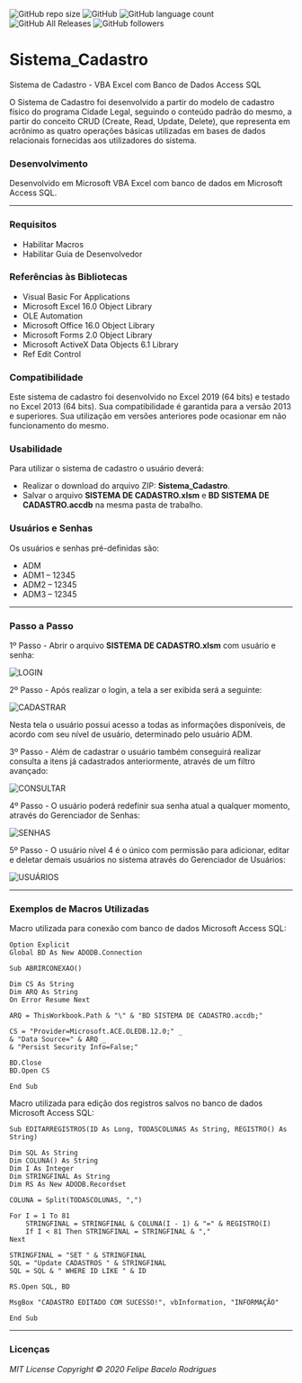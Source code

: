 ![GitHub repo size](https://img.shields.io/github/repo-size/felipebacelo/Sistema_Cadastro?style=for-the-badge)
![GitHub](https://img.shields.io/github/license/felipebacelo/Sistema_Cadastro?style=for-the-badge)
![GitHub language count](https://img.shields.io/github/languages/count/felipebacelo/Sistema_Cadastro?style=for-the-badge)
![GitHub All Releases](https://img.shields.io/github/downloads/felipebacelo/Sistema_Cadastro/total?style=for-the-badge)
![GitHub followers](https://img.shields.io/github/followers/felipebacelo?style=for-the-badge)

# Sistema_Cadastro
Sistema de Cadastro - VBA Excel com Banco de Dados Access SQL

O Sistema de Cadastro foi desenvolvido a partir do modelo de cadastro físico do programa Cidade Legal, seguindo o conteúdo padrão do mesmo, a partir do conceito CRUD (Create, Read, Update, Delete), que representa em acrônimo as quatro operações básicas utilizadas em bases de dados relacionais fornecidas aos utilizadores do sistema.

### Desenvolvimento

Desenvolvido em Microsoft VBA Excel com banco de dados em Microsoft Access SQL.
***
### Requisitos

* Habilitar Macros
* Habilitar Guia de Desenvolvedor

### Referências às Bibliotecas

* Visual Basic For Applications
* Microsoft Excel 16.0 Object Library
* OLE Automation
* Microsoft Office 16.0 Object Library
* Microsoft Forms 2.0 Object Library
* Microsoft ActiveX Data Objects 6.1 Library
* Ref Edit Control

### Compatibilidade

Este sistema de cadastro foi desenvolvido no Excel 2019 (64 bits) e testado no Excel 2013 (64 bits). Sua compatibilidade é garantida para a versão 2013 e superiores. Sua utilização em versões anteriores pode ocasionar em não funcionamento do mesmo.

### Usabilidade

Para utilizar o sistema de cadastro o usuário deverá:

* Realizar o download do arquivo ZIP: __Sistema_Cadastro__.
* Salvar o arquivo __SISTEMA DE CADASTRO.xlsm__ e __BD SISTEMA DE CADASTRO.accdb__ na mesma pasta de trabalho.

### Usuários e Senhas

Os usuários e senhas pré-definidas são:

* ADM
* ADM1 – 12345
* ADM2 – 12345
* ADM3 – 12345
***
### Passo a Passo

1º Passo - Abrir o arquivo __SISTEMA DE CADASTRO.xlsm__ com usuário e senha:

![LOGIN](https://github.com/felipebacelo/Sistema_Cadastro/blob/master/IMAGES/LOGIN.png)

2º Passo - Após realizar o login, a tela a ser exibida será a seguinte:

![CADASTRAR](https://github.com/felipebacelo/Sistema_Cadastro/blob/master/IMAGES/CADASTRAR.png)

Nesta tela o usuário possui acesso a todas as informações disponíveis, de acordo com seu nível de usuário, determinado pelo usuário ADM.

3º Passo - Além de cadastrar o usuário também conseguirá realizar consulta a itens já cadastrados anteriormente, através de um filtro avançado:

![CONSULTAR](https://github.com/felipebacelo/Sistema_Cadastro/blob/master/IMAGES/CONSULTAR.png)

4º Passo - O usuário poderá redefinir sua senha atual a qualquer momento, através do Gerenciador de Senhas:

![SENHAS](https://github.com/felipebacelo/Sistema_Cadastro/blob/master/IMAGES/SENHAS.png)

5º Passo - O usuário nível 4 é o único com permissão para adicionar, editar e deletar demais usuários no sistema através do Gerenciador de Usuários:

![USUÁRIOS](https://github.com/felipebacelo/Sistema_Cadastro/blob/master/IMAGES/USU%C3%81RIOS.png)

***
### Exemplos de Macros Utilizadas

Macro utilizada para conexão com banco de dados Microsoft Access SQL:
```
Option Explicit
Global BD As New ADODB.Connection

Sub ABRIRCONEXAO()

Dim CS As String
Dim ARQ As String
On Error Resume Next

ARQ = ThisWorkbook.Path & "\" & "BD SISTEMA DE CADASTRO.accdb;"

CS = "Provider=Microsoft.ACE.OLEDB.12.0;" _
& "Data Source=" & ARQ _
& "Persist Security Info=False;"

BD.Close
BD.Open CS

End Sub
```

Macro utilizada para edição dos registros salvos no banco de dados Microsoft Access SQL:
```
Sub EDITARREGISTROS(ID As Long, TODASCOLUNAS As String, REGISTRO() As String)

Dim SQL As String
Dim COLUNA() As String
Dim I As Integer
Dim STRINGFINAL As String
Dim RS As New ADODB.Recordset

COLUNA = Split(TODASCOLUNAS, ",")

For I = 1 To 81
    STRINGFINAL = STRINGFINAL & COLUNA(I - 1) & "=" & REGISTRO(I)
    If I < 81 Then STRINGFINAL = STRINGFINAL & ","
Next

STRINGFINAL = "SET " & STRINGFINAL
SQL = "Update CADASTROS " & STRINGFINAL
SQL = SQL & " WHERE ID LIKE " & ID

RS.Open SQL, BD

MsgBox "CADASTRO EDITADO COM SUCESSO!", vbInformation, "INFORMAÇÃO"

End Sub
```
***
### Licenças

_MIT License_
_Copyright   ©   2020 Felipe Bacelo Rodrigues_
